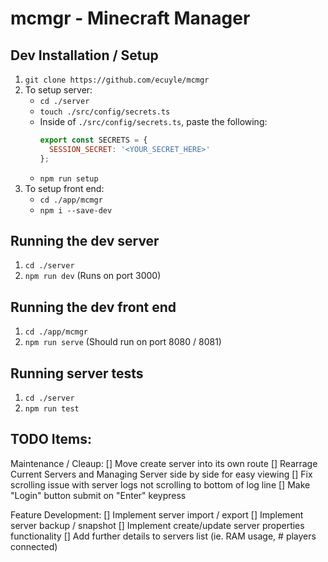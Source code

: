 # mcmgr - Minecraft Manager
## Dev Installation / Setup
1. `git clone https://github.com/ecuyle/mcmgr`
2. To setup server:
   - `cd ./server`
   - `touch ./src/config/secrets.ts`
   - Inside of `./src/config/secrets.ts`, paste the following:
     ```js
     export const SECRETS = {
       SESSION_SECRET: '<YOUR_SECRET_HERE>'
     };
     ```
   - `npm run setup`
3. To setup front end:
   - `cd ./app/mcmgr`
   - `npm i --save-dev`

## Running the dev server
1. `cd ./server`
2. `npm run dev` (Runs on port 3000)

## Running the dev front end
1. `cd ./app/mcmgr`
2. `npm run serve` (Should run on port 8080 / 8081)

## Running server tests
1. `cd ./server`
2. `npm run test`

## TODO Items:
Maintenance / Cleaup:
[] Move create server into its own route
[] Rearrage Current Servers and Managing Server side by side for easy viewing
[] Fix scrolling issue with server logs not scrolling to bottom of log line
[] Make "Login" button submit on "Enter" keypress

Feature Development:
[] Implement server import / export
[] Implement server backup / snapshot
[] Implement create/update server properties functionality
[] Add further details to servers list (ie. RAM usage, # players connected)